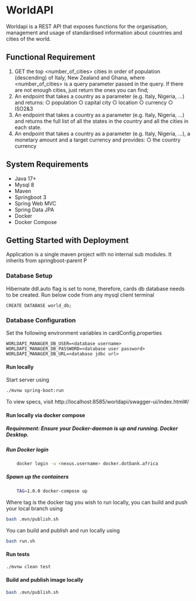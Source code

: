 # WorldAPI 
Worldapi is a REST API that exposes functions for the organisation, management and usage of standardised information about
countries and cities of the world.

## Functional Requirement
1. GET the top <number_of_cities> cities in order of population (descending) of Italy, New Zealand
   and Ghana, where <number_of_cities> is a query parameter passed in the query. If there are not
   enough cities, just return the ones you can find;
2. An endpoint that takes a country as a parameter (e.g. Italy, Nigeria, …) and returns:
   ○ population
   ○ capital city
   ○ location
   ○ currency
   ○ ISO2&3
3. An endpoint that takes a country as a parameter (e.g. Italy, Nigeria, …) and returns the full list of
   all the states in the country and all the cities in each state.
4. An endpoint that takes a country as a parameter (e.g. Italy, Nigeria, …), a monetary amount and
   a target currency and provides:
   ○ the country currency

## System Requirements
* Java 17+
* Mysql 8
* Maven
* Springboot 3
* Spring Web MVC
* Spring Data JPA
* Docker
* Docker Compose

## Getting Started with Deployment
Application is a single maven project with no internal sub modules. It
inherits from springboot-parent P

### Database Setup
Hibernate ddl.auto flag is set to none, therefore, cards db database needs to be created. Run below code
from any mysql client terminal
```properties
CREATE DATABASE world_db;
```

### Database Configuration
Set the following environment variables in cardConfig.properties
```properties
WORLDAPI_MANAGER_DB_USER=<database username>
WORLDAPI_MANAGER_DB_PASSWORD=<database user password>
WORLDAPI_MANAGER_DB_URL=<database jdbc url>
```

#### Run locally
Start server using
```bash
./mvnw spring-boot:run
```

To view specs, visit http://localhost:8585/worldapi/swagger-ui/index.html#/

#### Run locally via docker compose
##### Requirement: Ensure your Docker-daemon is up and running. Docker Desktop.

##### Run Docker login
```bash
    docker login -u <nexus.username> docker.dotbank.africa
```

##### Spawn up the containers
```bash
    TAG=1.0.0 docker-compose up
```

Where tag is the docker tag you wish to run locally, you can build and push your local branch using
```bash
bash .mvn/publish.sh
```

You can build and publish and run locally using
```bash
bash run.sh
```

#### Run tests
```bash
./mvnw clean test
```

#### Build and publish image locally
```bash
bash .mvn/publish.sh
```
